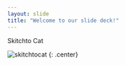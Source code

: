 ```yaml
---
layout: slide
title: "Welcome to our slide deck!"
---
```


Skitchto Cat

![skitchtocat](https://octodex.github.com/images/skitchtocat.png)
{: .center}
